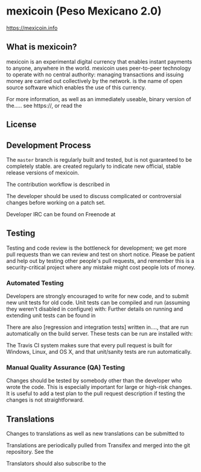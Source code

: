 mexicoin (Peso Mexicano 2.0)
====================================

https://mexicoin.info

What is mexicoin?
----------------

mexicoin is an experimental digital currency that enables instant payments to
anyone, anywhere in the world. mexicoin uses peer-to-peer technology to operate
with no central authority: managing transactions and issuing money are carried
out collectively by the network.  is the name of open source
software which enables the use of this currency.

For more information, as well as an immediately useable, binary version of
the.....  see https://, or read the


License
-------


Development Process
-------------------

The `master` branch is regularly built and tested, but is not guaranteed to be
completely stable. are created
regularly to indicate new official, stable release versions of mexicoin.

The contribution workflow is described in

The developer 
should be used to discuss complicated or controversial changes before working
on a patch set.

Developer IRC can be found on Freenode at 

Testing
-------

Testing and code review is the bottleneck for development; we get more pull
requests than we can review and test on short notice. Please be patient and help out by testing
other people's pull requests, and remember this is a security-critical project where any mistake might cost people
lots of money.

### Automated Testing

Developers are strongly encouraged to write  for new code, and to
submit new unit tests for old code. Unit tests can be compiled and run
(assuming they weren't disabled in configure) with: Further details on running
and extending unit tests can be found in

There are also [regression and integration tests] written
in...., that are run automatically on the build server.
These tests can be run  are installed with:

The Travis CI system makes sure that every pull request is built for Windows, Linux, and OS X, and that unit/sanity tests are run automatically.

### Manual Quality Assurance (QA) Testing

Changes should be tested by somebody other than the developer who wrote the
code. This is especially important for large or high-risk changes. It is useful
to add a test plan to the pull request description if testing the changes is
not straightforward.

Translations
------------

Changes to translations as well as new translations can be submitted to


Translations are periodically pulled from Transifex and merged into the git repository. See the



Translators should also subscribe to the
